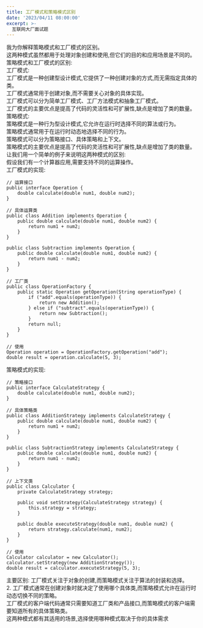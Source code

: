 ```yaml
---
title: 工厂模式和策略模式区别
date: '2023/04/11 08:00:00'
excerpt: >-
  互联网大厂面试题  
---
```

我为你解释策略模式和工厂模式的区别。  
这两种模式虽然都用于处理对象创建和使用,但它们的目的和应用场景是不同的。  
策略模式和工厂模式的区别:  
工厂模式:  
工厂模式是一种创建型设计模式,它提供了一种创建对象的方式,而无需指定具体的类。  
工厂模式通常用于创建对象,而不需要关心对象的具体实现。  
工厂模式可以分为简单工厂模式、工厂方法模式和抽象工厂模式。  
工厂模式的主要优点是提高了代码的灵活性和可扩展性,缺点是增加了类的数量。  
策略模式:  
策略模式是一种行为型设计模式,它允许在运行时选择不同的算法或行为。  
策略模式通常用于在运行时动态地选择不同的行为。  
策略模式可以分为策略接口、具体策略和上下文。  
策略模式的主要优点是提高了代码的灵活性和可扩展性,缺点是增加了类的数量。  
让我们用一个简单的例子来说明这两种模式的区别:  
假设我们有一个计算器应用,需要支持不同的运算操作。  
工厂模式的实现:  

```
// 运算接口
public interface Operation {
    double calculate(double num1, double num2);
}

// 具体运算类
public class Addition implements Operation {
    public double calculate(double num1, double num2) {
        return num1 + num2;
    }
}

public class Subtraction implements Operation {
    public double calculate(double num1, double num2) {
        return num1 - num2;
    }
}

// 工厂类
public class OperationFactory {
    public static Operation getOperation(String operationType) {
        if ("add".equals(operationType)) {
            return new Addition();
        } else if ("subtract".equals(operationType)) {
            return new Subtraction();
        }
        return null;
    }
}

// 使用
Operation operation = OperationFactory.getOperation("add");
double result = operation.calculate(5, 3);
```

策略模式的实现:

```
// 策略接口
public interface CalculateStrategy {
    double calculate(double num1, double num2);
}

// 具体策略类
public class AdditionStrategy implements CalculateStrategy {
    public double calculate(double num1, double num2) {
        return num1 + num2;
    }
}

public class SubtractionStrategy implements CalculateStrategy {
    public double calculate(double num1, double num2) {
        return num1 - num2;
    }
}

// 上下文类
public class Calculator {
    private CalculateStrategy strategy;

    public void setStrategy(CalculateStrategy strategy) {
        this.strategy = strategy;
    }

    public double executeStrategy(double num1, double num2) {
        return strategy.calculate(num1, num2);
    }
}

// 使用
Calculator calculator = new Calculator();
calculator.setStrategy(new AdditionStrategy());
double result = calculator.executeStrategy(5, 3);
```

主要区别:
工厂模式关注于对象的创建,而策略模式关注于算法的封装和选择。  
2. 工厂模式通常在创建对象时就决定了使用哪个具体类,而策略模式允许在运行时动态切换不同的策略。  
工厂模式的客户端代码通常只需要知道工厂类和产品接口,而策略模式的客户端需要知道所有的具体策略类。  
这两种模式都有其适用的场景,选择使用哪种模式取决于你的具体需求  